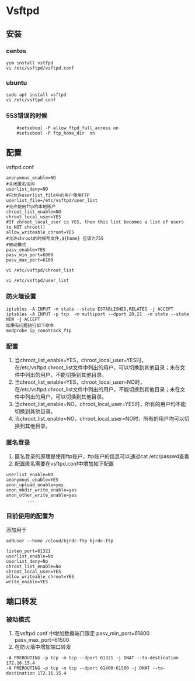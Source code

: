 Vsftpd
==
## 安装

### centos

```
yum install vstfpd
vi /etc/vsftpd/vsftpd.conf
```

### ubuntu

```
sudo apt install vsftpd
vi /etc/vsftpd.conf
```



### 553错误的时候
```
	#setsebool -P allow_ftpd_full_access on
	#setsebool -P ftp_home_dir  on 
```
## 配置

vsftpd.conf

```
anonymous_enable=NO	
#关闭匿名访问
userlist_deny=NO
#只允许userlist_file中的用户使用FTP
userlist_file=/etc/vsftpd/user_list
#允许使用ftp的本地账户
chroot_list_enable=NO	
chroot_local_user=YES	
#If chroot_local_user is YES, then this list becomes a list of users to NOT chroot()
allow_writeable_chroot=YES   
#允许chroot的时候写文件,${home} 应该为755
#被动模式
pasv_enable=YES
pasv_min_port=6000
pasv_max_port=6100
```


```
vi /etc/vsftpd/chroot_list
```


```
vi /etc/vsftpd/user_list
```
### 防火墙设置
```
iptables -A INPUT -m state --state ESTABLISHED,RELATED -j ACCEPT
iptables -A INPUT -p tcp  -m multiport --dport 20,21  -m state --state NEW -j ACCEPT
如果有问题执行如下命令
modprobe ip_conntrack_ftp
```
### 配置
1. 当chroot_list_enable=YES，chroot_local_user=YES时，在/etc/vsftpd.chroot_list文件中列出的用户，可以切换到其他目录；未在文件中列出的用户，不能切换到其他目录。
2. 当chroot_list_enable=YES，chroot_local_user=NO时，在/etc/vsftpd.chroot_list文件中列出的用户，不能切换到其他目录；未在文件中列出的用户，可以切换到其他目录。
3. 当chroot_list_enable=NO，chroot_local_user=YES时，所有的用户均不能切换到其他目录。
4. 当chroot_list_enable=NO，chroot_local_user=NO时，所有的用户均可以切换到其他目录。
### 匿名登录
1. 匿名登录的原理是使用ftp账户，ftp账户的信息可以通过cat /etc/passwd查看
2. 配置匿名需要在vsftpd.conf中增加如下配置
```
userlist_enable=NO
anonymous_enable=YES
anon_upload_enable=yes
anon_mkdir_write_enable=yes
anon_other_write_enable=yes
		...
```

### 目前使用的配置为

添加用于

```
adduser --home /cloud/bjrdc-ftp bjrdc-ftp
```



```
listen_port=61321
userlist_enable=No
userlist_deny=No
chroot_list_enable=No
chroot_local_user=YES
allow_writeable_chroot=YES
write_enable=YES
```
## 端口转发

### 被动模式

1. 在vsftpd.conf 中增加数据端口限定
	pasv_min_port=61400
	pasv_max_port=61500 
2. 在防火墙中增加端口转发
```
-A PREROUTING -p tcp -m tcp --dport 61321 -j DNAT --to-destination 172.16.15.4
-A PREROUTING -p tcp -m tcp --dport 61400:61500 -j DNAT --to-destination 172.16.15.4
```